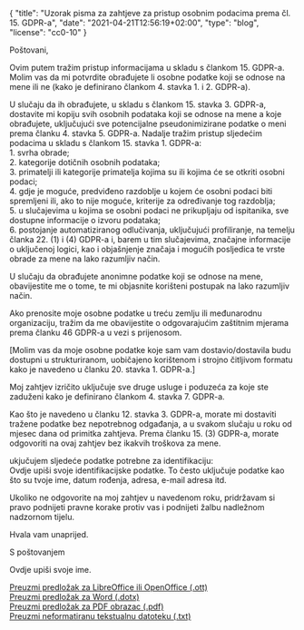 {
    "title": "Uzorak pisma za zahtjeve za pristup osobnim podacima prema čl. 15. GDPR-a",
    "date": "2021-04-21T12:56:19+02:00",
    "type": "blog",
    "license": "cc0-10"
}

<div class="blog-letter">
<p>Poštovani,</p>

<p>Ovim putem tražim pristup informacijama u skladu s člankom 15. GDPR-a. Molim vas da mi potvrdite obrađujete li osobne podatke koji se odnose na mene ili ne (kako je definirano člankom 4. stavka 1. i 2. GDPR-a).</p>

<p>U slučaju da ih obrađujete, u skladu s člankom 15. stavka 3. GDPR-a, dostavite mi kopiju svih osobnih podataka koji se odnose na mene a koje obrađujete, uključujući sve potencijalne pseudonimizirane podatke o meni prema članku 4. stavka 5. GDPR-a. Nadalje tražim pristup sljedećim podacima u skladu s člankom 15. stavka 1. GDPR-a:<br>
1. svrha obrade;<br>
2. kategorije dotičnih osobnih podataka;<br>
3. primatelji ili kategorije primatelja kojima su ili kojima će se otkriti osobni podaci;<br>
4. gdje je moguće, predviđeno razdoblje u kojem će osobni podaci biti spremljeni ili, ako to nije moguće, kriterije za određivanje tog razdoblja;<br>
5. u slučajevima u kojima se osobni podaci ne prikupljaju od ispitanika, sve dostupne informacije o izvoru podataka;<br>
6. postojanje automatiziranog odlučivanja, uključujući profiliranje, na temelju članka 22. (1) i (4) GDPR-a i, barem u tim slučajevima, značajne informacije o uključenoj logici, kao i objašnjenje značaja i mogućih posljedica te vrste obrade za mene na lako razumljiv način.</p>

<p>U slučaju da obrađujete anonimne podatke koji se odnose na mene, obavijestite me o tome, te mi objasnite korišteni postupak na lako razumljiv način.</p>

<p>Ako prenosite moje osobne podatke u treću zemlju ili međunarodnu organizaciju, tražim da me obavijestite o odgovarajućim zaštitnim mjerama prema članku 46 GDPR-a u vezi s prijenosom.</p>

<p>[Molim vas da moje osobne podatke koje sam vam dostavio/dostavila budu dostupni u strukturiranom, uobičajeno korištenom i strojno čitljivom formatu kako je navedeno u članku 20. stavka 1. GDPR-a.]</p>

<p>Moj zahtjev izričito uključuje sve druge usluge i poduzeća za koje ste zaduženi kako je definirano člankom 4. stavka 7. GDPR-a.</p>

<p>Kao što je navedeno u članku 12. stavka 3. GDPR-a, morate mi dostaviti tražene podatke bez nepotrebnog odgađanja, a u svakom slučaju u roku od mjesec dana od primitka zahtjeva. Prema članku 15. (3) GDPR-a, morate odgovoriti na ovaj zahtjev bez ikakvih troškova za mene.</p>

<p>ukjučujem sljedeće podatke potrebne za identifikaciju:<br>
<span class="blog-letter-fill-in">Ovdje upiši svoje identifikacijske podatke. To često uključuje podatke kao što su tvoje ime, datum rođenja, adresa, e-mail adresa itd.</span></p>

<p>Ukoliko ne odgovorite na moj zahtjev u navedenom roku, pridržavam si pravo podnijeti pravne korake protiv vas i podnijeti žalbu nadležnom nadzornom tijelu.</p>

<p>Hvala vam unaprijed.</p>

<p>S poštovanjem</p>

<p><span class="blog-letter-fill-in">Ovdje upiši svoje ime.</span></p>
</div>

<a href="/downloads/uzorak-pismo-gdpr-pristup-zahtjev-osobnipodaci.org.ott" class="button button-primary" style="margin-bottom: 10px;">Preuzmi predložak za LibreOffice ili OpenOffice (.ott)</a><br>
<a href="/downloads/uzorak-pismo-gdpr-pristup-zahtjev-osobnipodaci.org.dotx" class="button button-secondary" style="margin-bottom: 10px;">Preuzmi predložak za Word (.dotx)</a><br>
<a href="/downloads/uzorak-pismo-gdpr-pristup-zahtjev-osobnipodaci.org.pdf" class="button button-secondary" style="margin-bottom: 10px;">Preuzmi predložak za PDF obrazac (.pdf)</a><br>
<a href="/downloads/uzorak-pismo-gdpr-pristup-zahtjev-osobnipodaci.org.txt" class="button button-secondary">Preuzmi neformatiranu tekstualnu datoteku (.txt)</a>
